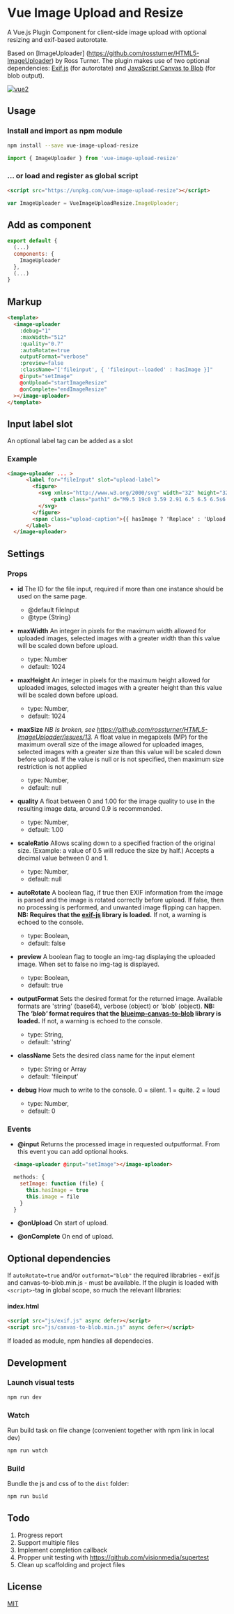 # Vue Image Upload and Resize
A Vue.js Plugin Component for client-side image upload with optional resizing and exif-based autorotate.

Based on [ImageUploader] (https://github.com/rossturner/HTML5-ImageUploader) by Ross Turner. The plugin makes use of two optional dependencies: [Exif.js](https://github.com/exif-js/exif-js) (for autorotate)
and [JavaScript Canvas to Blob](https://github.com/blueimp/JavaScript-Canvas-to-Blob) (for blob output).

[![vue2](https://img.shields.io/badge/vue-2.x-brightgreen.svg)](https://vuejs.org/)


## Usage


### Install and import as npm module
```bash
npm install --save vue-image-upload-resize
```
```js
import { ImageUploader } from 'vue-image-upload-resize'
```
### ... or load and register as global script
```html
<script src="https://unpkg.com/vue-image-upload-resize"></script>
```
```js
var ImageUploader = VueImageUploadResize.ImageUploader;
```

## Add as component
```js
export default {
  (...)
  components: {
    ImageUploader
  },
  (...)
}
```

## Markup

```html
<template>
  <image-uploader
    :debug="1"
    :maxWidth="512"
    :quality="0.7"
    :autoRotate=true
    outputFormat="verbose"
    :preview=false
    :className="['fileinput', { 'fileinput--loaded' : hasImage }]"
    @input="setImage"
    @onUpload="startImageResize"
    @onComplete="endImageResize"
  ></image-uploader>
</template>
```

## Input label slot
An optional label tag can be added as a slot

### Example
```html
<image-uploader ... >
      <label for="fileInput" slot="upload-label">
        <figure>
          <svg xmlns="http://www.w3.org/2000/svg" width="32" height="32" viewBox="0 0 32 32">
              <path class="path1" d="M9.5 19c0 3.59 2.91 6.5 6.5 6.5s6.5-2.91 6.5-6.5-2.91-6.5-6.5-6.5-6.5 2.91-6.5 6.5zM30 8h-7c-0.5-2-1-4-3-4h-8c-2 0-2.5 2-3 4h-7c-1.1 0-2 0.9-2 2v18c0 1.1 0.9 2 2 2h28c1.1 0 2-0.9 2-2v-18c0-1.1-0.9-2-2-2zM16 27.875c-4.902 0-8.875-3.973-8.875-8.875s3.973-8.875 8.875-8.875c4.902 0 8.875 3.973 8.875 8.875s-3.973 8.875-8.875 8.875zM30 14h-4v-2h4v2z"></path>
          </svg>
        </figure>
        <span class="upload-caption">{{ hasImage ? 'Replace' : 'Upload' }}</span>
      </label>
  </image-uploader>

```

## Settings

### Props
- **id**
The ID for the file input, required if more than one instance should be used on the same page.     
    * @default fileInput
    * @type {String}
     
- **maxWidth**
An integer in pixels for the maximum width allowed for uploaded images, selected images with a greater width than this value will be scaled down before upload.
	* type: Number
	* default: 1024

- **maxHeight**
An integer in pixels for the maximum height allowed for uploaded images, selected images with a greater height than this value will be scaled down before upload.
	* type: Number,
	* default: 1024

- **maxSize**
*NB Is broken, see https://github.com/rossturner/HTML5-ImageUploader/issues/13.*
A float value in megapixels (MP) for the maximum overall size of the image allowed for uploaded images, selected images with a greater size than this value will be scaled down before upload. If the value is null or is not specified, then maximum size restriction is not applied
	* type: Number,
   * default: null

- **quality**
A float between 0 and 1.00 for the image quality to use in the resulting image data, around 0.9 is recommended.
   * type: Number,
   * default: 1.00

- **scaleRatio** Allows scaling down to a specified fraction of the original size. (Example: a value of 0.5 will reduce the size by half.) Accepts a decimal value between 0 and 1.
   * type: Number,
   * default: null

- **autoRotate**
A boolean flag, if true then EXIF information from the image is parsed and the image is rotated correctly before upload. If false, then no processing is performed, and unwanted image flipping can happen. **NB: Requires that the [exif-js](https://github.com/exif-js/exif-js) library is loaded.** If not, a warning is echoed to the console.
   * type: Boolean,
   * default: false

- **preview**
A boolean flag to toogle an img-tag displaying the uploaded image. When set to false no img-tag is displayed.
   * type: Boolean,
   * default: true

- **outputFormat**
Sets the desired format for the returned image. Available formats are 'string' (base64), verbose (object) or 'blob' (object). **NB: The *'blob'* format requires that the [blueimp-canvas-to-blob](https://github.com/blueimp/JavaScript-Canvas-to-Blob) library is loaded.** If not, a warning is echoed to the console.
   * type: String,
   * default: 'string'

- **className**
Sets the desired class name for the input element
   * type: String or Array
   * default: 'fileinput'


- **debug**
How much to write to the console. 0 = silent. 1 = quite. 2 = loud
   * type: Number,
   * default: 0

### Events

- **@input**
Returns the processed image in requested outputformat. From this event you can add optional hooks.

```html
  <image-uploader @input="setImage"></image-uploader>
```

```js
  methods: {
    setImage: function (file) {
      this.hasImage = true
      this.image = file
    }
  }

```

- **@onUpload**
On start of upload.

- **@onComplete**
On end of upload.



## Optional dependencies
If ```autoRotate=true``` and/or ```outformat="blob"``` the required librabries - exif.js and  canvas-to-blob.min.js - must be available. If the plugin is loaded with ```<script>```-tag in global scope, so much the relevant lilbraries:

#### index.html

```html
<script src="js/exif.js" async defer></script>
<script src="js/canvas-to-blob.min.js" async defer></script>
```

If loaded as module, npm handles all dependecies.


## Development

### Launch visual tests

```bash
npm run dev
```
### Watch
Run build task on file change (convenient together with npm link in local dev)

```bash
npm run watch
```

### Build
Bundle the js and css of to the `dist` folder:

```bash
npm run build
```

## Todo
1. Progress report
2. Support multiple files
3. Implement completion callback
4. Propper unit testing with https://github.com/visionmedia/supertest
5. Clean up scaffolding and project files


## License

[MIT](http://opensource.org/licenses/MIT)
